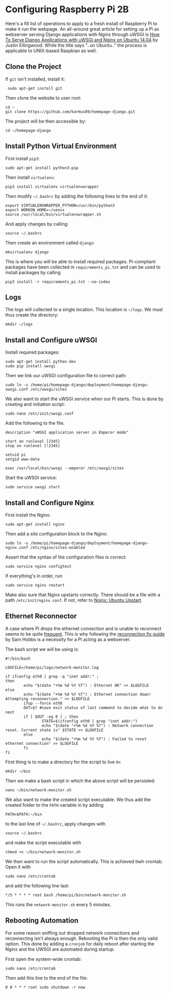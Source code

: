 # Configuring Raspberry Pi 2B

Here's a fill list of operations to apply to a fresh install of Raspberry Pi to make it run the webpage. An all-around great article for setting up a Pi as webserver serving Django applications with Nginx through uWSGI is [How To Serve Django Applications with uWSGI and Nginx on Ubuntu 14.04](https://www.digitalocean.com/community/tutorials/how-to-serve-django-applications-with-uwsgi-and-nginx-on-ubuntu-14-04) by Justin Ellingwood. While the title says "..on Ubuntu.." the process is applicable to UNIX-based Raspbian as well.

## Clone the Project

If ``git`` isn't installed, install it:

     sudo apt-get install git

Then clone the website to user root:

    cd ~
    git clone https://github.com/karmus89/homepage-django.git

The project will be then accessible by:

    cd ~/homepage-django

## Install Python Virtual Environment

First install ``pip3``:

    sudo apt-get install python3-pip

Then install ``virtualenv``:

    pip3 install virtualenv virtualenvwrapper

Then modify ``~/.bashrc`` by adding the following lines to the end of it:

    export VIRTUALENVWRAPPER_PYTHON=/usr/bin/python3
    export WORKON_HOME=~/venvs
    source /usr/local/bin/virtualenvwrapper.sh

And apply changes by calling:

    source ~/.bashrc

Then create an environment called ``django``:

    mkvirtualenv django

This is where you will be able to install required packages. Pi-compliant packages have been collected in ``requirements_pi.txt`` and can be used to install packages by calling

    pip3 install -r requirements_pi.txt --no-index

## Logs

The logs will collected to a single location. This location is ``~/logs``. We must thus create the directory:

	mkdir ~/logs

## Install and Configure uWSGI

Install required packages:

    sudo apt-get install python-dev
    sudo pip install uwsgi

Then we link our uWSGI configuration file to correct path:

    sudo ln -s /home/pi/homepage-django/deployment/homepage-django-uwsgi.conf /etc/uwsgi/sites

We also want to start the uWSGI service when our Pi starts. This is done by creating and initiation script:

    sudo nano /etc/init/uwsgi.conf

Add the following to the file:

    description "uWSGI application server in Emperor mode"

    start on runlevel [2345]
    stop on runlevel [!2345]

    setuid pi
    setgid www-data

    exec /usr/local/bin/uwsgi --emperor /etc/uwsgi/sites

Start the uWSGI service:

    sudo service uwsgi start

## Install and Configure Nginx

First install the Nginx:

    sudo apt-get install nginx

Then add a site configuration block to the Nginx:

    sudo ln -s /home/pi/homepage-django/deployment/homepage-django-nginx.conf /etc/nginx/sites-enabled

Assert that the syntax of the configuration files is correct:

    sudo service nginx configtest

If everything's in order, run

    sudo service nginx restart

Make also sure that Nginx upstarts correctly. There should be a file with a path ``/etc/init/nginx.conf``. If not, refer to [Nginx: Ubuntu Upstart](https://www.nginx.com/resources/wiki/start/topics/examples/ubuntuupstart/).

## Ethernet Reconnector

A case where Pi drops the ethernet connection and is unable to reconnect seems to be quite [frequent](http://lmgtfy.com/?q=raspberry+pi+drops+ethernet+connection). This is why following the [reconnection fix guide](https://samhobbs.co.uk/2013/11/fix-for-ethernet-connection-drop-on-raspberry-pi) by Sam Hobbs is a necessity for a Pi acting as a webserver. 

The bash script we will be using is:

	#!/bin/bash

	LOGFILE=/home/pi/logs/network-monitor.log

	if ifconfig eth0 | grep -q "inet addr:" ;
	then
			echo "$(date "+%m %d %Y %T") : Ethernet OK" >> $LOGFILE
	else
			echo "$(date "+%m %d %Y %T") : Ethernet connection down! Attempting reconnection." >> $LOGFILE
			ifup --force eth0
			OUT=$? #save exit status of last command to decide what to do next
			if [ $OUT -eq 0 ] ; then
					STATE=$(ifconfig eth0 | grep "inet addr:")
					echo "$(date "+%m %d %Y %T") : Network connection reset. Current state is" $STATE >> $LOGFILE
			else
					echo "$(date "+%m %d %Y %T") : Failed to reset ethernet connection" >> $LOGFILE
			fi
	fi
	
First thing is to make a directory for the script to live in:

	mkdir ~/bin
	
Then we make a bash script in which the above script will be persisted:

	nano ~/bin/network-monitor.sh
	
	
We also want to make the created script executable. We thus add the created folder to the ``PATH`` variable in by adding 

    PATH=$PATH:~/bin

to the last line of ``~/.bashrc``, apply changes with 

    source ~/.bashrc

and make the script executable with

    chmod +x ~/bin/network-monitor.sh



We then want to run the script automatically. This is achieved tiwh crontab. Open it with

    sudo nano /etc/crontab

and add the following line last:

    */5 * * * * root bash /home/pi/bin/network-monitor.sh

This runs the ``network-monitor.sh`` every 5 minutes.

## Rebooting Automation

For some reason sniffing out dropped network connections and reconnecting isn't always enough. Rebooting the Pi is then the only valid option. This done by adding a ``cronjob`` for daily reboot after starting the Nginx and the UWSGI are automated during startup.

First open the system-wide crontab:

	sudo nano /etc/crontab
	
Then add this line to the end of the file:

	0 0 * * * root sudo shutdown -r now